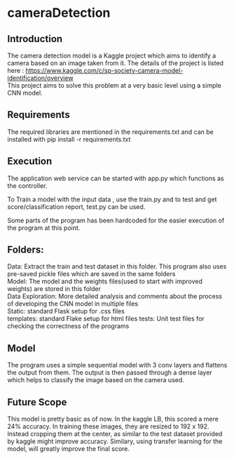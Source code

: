 # cameraDetection

## Introduction
The camera detection model is a Kaggle project which aims to identify a camera based on an image taken from it. 
The details of the project is listed here : https://www.kaggle.com/c/sp-society-camera-model-identification/overview   
This project aims to solve this problem at a very basic level using a simple CNN model.

## Requirements
The required libraries are mentioned in the requirements.txt and can be installed with 
pip install -r requirements.txt

## Execution
The application web service can be started with app.py which functions as the controller. 

To Train a model with the input data , use the train.py and to test and get score/classification report, test.py can be used.

Some parts of the program has been hardcoded for the easier execution of the program at this point. 

## Folders:
  Data: Extract the train and test dataset in this folder. This program also uses pre-saved pickle files which are saved in the same folders \
  Model: The model and the weights files(used to start with improved weights) are stored in this folder \
  Data Exploration: More detailed analysis and comments about the process of developing the CNN model in multiple files \
  Static: standard Flask setup for .css files \
  templates: standard Flake setup for html files 
  tests: Unit test files for checking the correctness of the programs
  
## Model
  The program uses a simple sequential model with 3 conv layers and flattens the output from them. The output is then passed through a dense layer which helps to classify the image based on the camera used. 
  
## Future Scope
  This model is pretty basic as of now. In the kaggle LB, this scored a mere 24% accuracy. In training these images, they are resized to 192 x 192. Instead cropping them at the center, as similar to the test dataset provided by kaggle might improve accuracy. Similary, using transfer learning for the model, will greatly improve the final score. 
 
  

